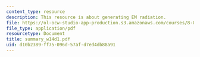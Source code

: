 ```yaml
---
content_type: resource
description: This resource is about generating EM radiation.
file: https://ol-ocw-studio-app-production.s3.amazonaws.com/courses/8-02-physics-ii-electricity-and-magnetism-spring-2007/d10b2389ff75096d57afd7ed4db88a91_summary_w14d1.pdf
file_type: application/pdf
resourcetype: Document
title: summary_w14d1.pdf
uid: d10b2389-ff75-096d-57af-d7ed4db88a91
---
```

